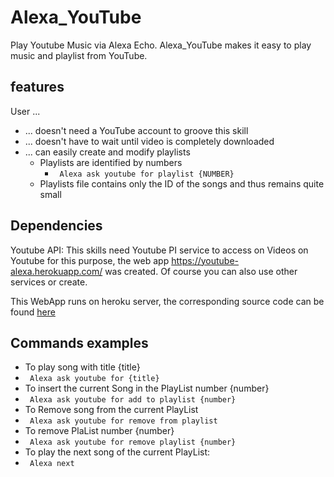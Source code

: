 # Alexa_YouTube
Play Youtube Music via Alexa Echo.
Alexa_YouTube makes it easy to play music and playlist from YouTube.

## features ##
User ...
* ... doesn't need a YouTube account to groove this skill
* ... doesn't have to wait until video is completely downloaded
* ... can easily create and modify playlists
  * Playlists are identified by numbers 
    * ``` Alexa ask youtube for playlist {NUMBER}```
  * Playlists file contains only the ID of the songs and thus remains quite small
  
## Dependencies ##
Youtube API: This skills need Youtube PI service to access on Videos on Youtube for this purpose, the web app https://youtube-alexa.herokuapp.com/ was created. Of course you can also use other services or create. 

This WebApp runs on heroku server, the corresponding source code can be found [here](https://github.com/reger-men/YoutubeAPI)

## Commands examples ## 
* To play song with title {title}
 * ``` Alexa ask youtube for {title}```
* To insert the current Song in the PlayList number {number}
 * ``` Alexa ask youtube for add to playlist {number}```
* To Remove song from the current PlayList 
 * ``` Alexa ask youtube for remove from playlist```
* To remove PlaList number {number}
 * ``` Alexa ask youtube for remove playlist {number}```
* To play the next song of the current PlayList:
 * ``` Alexa next```
